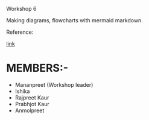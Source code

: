 Workshop 6

Making diagrams, flowcharts with mermaid markdown.

Reference:

[link](https://github.com/mermaid-js/mermaid)

# MEMBERS:- 
- Mananpreet (Workshop leader)
- Ishika 
- Rajpreet Kaur
- Prabhjot Kaur
- Anmolpreet
